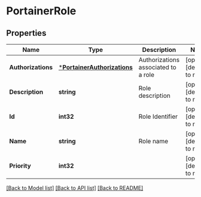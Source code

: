 # PortainerRole

## Properties
Name | Type | Description | Notes
------------ | ------------- | ------------- | -------------
**Authorizations** | [***PortainerAuthorizations**](portainer.Authorizations.md) | Authorizations associated to a role | [optional] [default to null]
**Description** | **string** | Role description | [optional] [default to null]
**Id** | **int32** | Role Identifier | [optional] [default to null]
**Name** | **string** | Role name | [optional] [default to null]
**Priority** | **int32** |  | [optional] [default to null]

[[Back to Model list]](../README.md#documentation-for-models) [[Back to API list]](../README.md#documentation-for-api-endpoints) [[Back to README]](../README.md)


